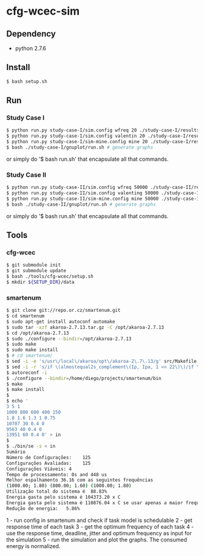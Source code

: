 cfg-wcec-sim
============

## Dependency

* python 2.7.6

## Install

```bash
$ bash setup.sh
```

## Run

### Study Case I

```bash
$ python run.py study-case-I/sim.config wfreq 20 ./study-case-I/results
$ python run.py study-case-I/sim.config valentin 20 ./study-case-I/results
$ python run.py study-case-I/sim-mine.config mine 20 ./study-case-I/results
$ bash ./study-case-I/gnuplot/run.sh # generate graphs
```

or simply do '$ bash run.sh' that encapsulate all that commands.

### Study Case II

```bash
$ python run.py study-case-II/sim.config wfreq 50000 ./study-case-II/results
$ python run.py study-case-II/sim.config valenting 50000 ./study-case-II/results
$ python run.py study-case-II/sim-mine.config mine 50000 ./study-case-II/results
$ bash ./study-case-II/gnuplot/run.sh # generate graphs
```

or simply do '$ bash run.sh' that encapsulate all that commands.

## Tools

### cfg-wcec

```bash
$ git submodule init
$ git submodule update
$ bash ./tools/cfg-wcec/setup.sh
$ mkdir ${SETUP_DIR}/data
```

### smartenum

```bash
$ git clone git://repo.or.cz/smartenum.git
$ cd smartenum
$ sudo apt-get install autoconf automake
$ sudo tar -xzf akaroa-2.7.13.tar.gz -C /opt/akaroa-2.7.13
$ cd /opt/akaroa-2.7.13
$ sudo ./configure --bindir=/opt/akaroa-2.7.13
$ sudo make
$ sudo make install
$ # cd smartenum/
$ sed -i -e 's/usr\/local\/akaroa/opt\/akaroa-2\.7\.13/g' src/Makefile.am
$ sed -i -r 's/if \(almostequal2s_complement\(Ip, Ipa, 1 << 22\)\)/if \(Ip <= Ipa \&\& Ip >= Ipa\)/g' src/analysis.c
$ autoreconf -i
$ ./configure --bindir=/home/diego/projects/smartenum/bin
$ make
$ make install
$
$ echo '
3 5 1
1000 800 600 400 150
1.8 1.6 1.3 1 0.75
10707 30 0.4 0
9563 40 0.4 0
13951 60 0.4 0' > in
$
$ ./bin/se -s < in
Sumário
Número de Configurações:    125
Configurações Avaliadas:    125
Configurações Viáveis: 4
Tempo de processamento: 0s and 448 us
Melhor espalhamento 36.16 com as seguintes frequências
(1000.00; 1.80) (800.00; 1.60) (1000.00; 1.80)
Utilização total do sistema é  88.83%
Energia gasta pelo sistema é 104373.20 x C
Energia gasta pelo sistema é 110876.04 x C se usar apenas a maior frequência
Redução de energia:   5.86%
```

1 - run config in smartenum and check if task model is schedulable
2 - get response time of each task
3 - get the optimum frequency of each task
4 - use the response time, deadline, jitter and optimum frequency as input for
the simulation
5 - run the simulation and plot the graphs. The consumed energy is normalized.
